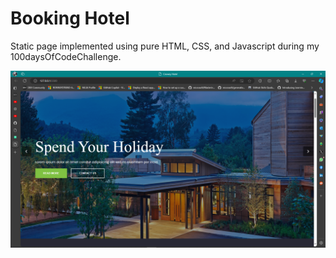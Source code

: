 # Booking Hotel

Static page implemented using pure HTML, CSS, and Javascript during my 100daysOfCodeChallenge.


![Preview](https://github.com/0tieno/Booking-Hotel/blob/main/prototype/Screenshot%20(852).png)

